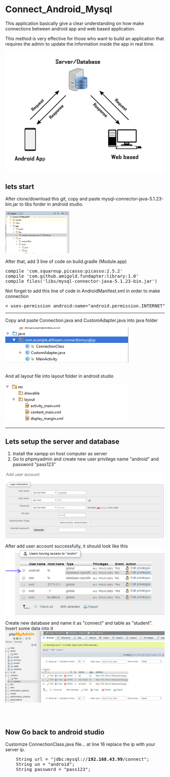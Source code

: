 # Connect_Android_Mysql

This application basically give a clear understanding on how make connections between android app and web based application. 

This method is very effective for those who want to build an application that requires the admin to update the information inside the app in real time.

<img src="https://github.com/AfiHisam/Connect_Android_Mysql/blob/master/Teori.png">

## lets start

After clone/download this git, copy and paste mysql-connector-java-5.1.23-bin.jar to libs forder in android studio. 

<img src="https://github.com/AfiHisam/Connect_Android_Mysql/blob/master/pic1.PNG" width="40%">
<p>
After that, add 3 line of code on build.gradle (Module.app)

<pre>
compile 'com.squareup.picasso:picasso:2.5.2'
compile 'com.github.amigold.fundapter:library:1.0'
compile files('libs/mysql-connector-java-5.1.23-bin.jar')
</pre>

Not forget to add this line of code in AndroidManifest.xml in order to make connection 

<pre>
< uses-permission android:name="android.permission.INTERNET" />
</pre>
<hr>

Copy and paste Connection.java and CustomAdapter.java into java folder 

<img src="https://github.com/AfiHisam/Connect_Android_Mysql/blob/master/class.PNG">
<br><br>

And all layout file into layout folder in android studio 

<img src="https://github.com/AfiHisam/Connect_Android_Mysql/blob/master/layout.PNG">

<hr>

## Lets setup the server and database 

1) Install the xampp on host computer as server 
2) Go to phpmyadmin and create new user privilege name "android" and password "pass123"

<img src="https://github.com/AfiHisam/Connect_Android_Mysql/blob/master/1.PNG">

After add user account successfully, it should look like this
<img src="https://github.com/AfiHisam/Connect_Android_Mysql/blob/master/2.PNG">

Create new database and name it as "connect" and table as "student". Insert some data into it
<img src="https://github.com/AfiHisam/Connect_Android_Mysql/blob/master/4.PNG">

<br><br>

## Now Go back to android studio

Customize ConnectionClass.java file...
at line 16 replace the ip with your server ip.

<pre>
    String url = "jdbc:mysql://<b>192.168.43.99</b>/connect";
    String un = "android";
    String password = "pass123";
</pre>



